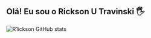 ## Olá! Eu sou o Rickson U Travinski 🖐️

![R1ickson GitHub stats](https://github-readme-stats.vercel.app/api?username=R1ickson&show_icons=true&theme=dracula&count_private=true)




